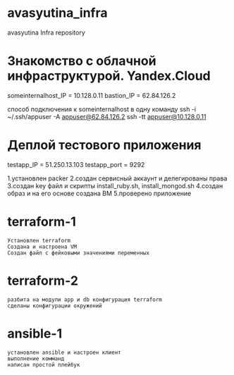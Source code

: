# avasyutina_infra
avasyutina Infra repository

# Знакомство с облачной инфраструктурой. Yandex.Cloud
someinternalhost_IP = 10.128.0.11
bastion_IP = 62.84.126.2

способ подключения к someinternalhost в одну команду
ssh -i ~/.ssh/appuser -A appuser@62.84.126.2 ssh -tt appuser@10.128.0.11

# Деплой тестового приложения
testapp_IP = 51.250.13.103
testapp_port = 9292

1.установлен packer
2.создан сервисный аккаунт и делегированы права
3.создан key файл и скрипты install_ruby.sh, install_mongod.sh
4.создан образ и на его основе создана ВМ
5.проверено приложение

# terraform-1
    Установлен terraform
    Создана и настроена VM
    Создан файл с фейковыми значениями переменных
    
# terraform-2

	разбита на модули app и db конфигурация terraform
	сделаны конфигурации окружений
	
# ansible-1
	установлен ansible и настроен клиент
	выполнение комманд
	написан простой плейбук
